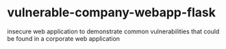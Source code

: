 # vulnerable-company-webapp-flask
insecure web application to demonstrate common vulnerabilities that could be found in a corporate web application
